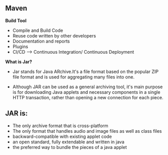 Maven
-
**Build Tool**
- Compile and Build Code
- Reuse code written by other developers
- Documentation and reports
- Plugins
- CI/CD --> Continuous Integration/ Continuous Deployment

**What is Jar?**
- Jar stands for Java ARchive.It's a file format based on the popular ZIP file format and is used for aggregating many files into one.


- Although JAR can be used as a general archiving tool, it's main purpose is for downloading Java applets and necessary components in a single HTTP transaction, rather than opening a new connection for each piece.

**JAR is:**
- 
- The only archive format that is cross-platform
- The only format that handles audio and image files as well as class files
- backward-compatible with existing applet code
- an open standard, fully extendable and written in java
- the preferred way to bundle the pieces of a java applet